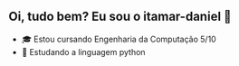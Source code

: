  ## Oi, tudo bem? Eu sou o itamar-daniel 👋
 
 - 🎓 Estou cursando Engenharia da Computação 5/10
 - 📖 Estudando a linguagem python
